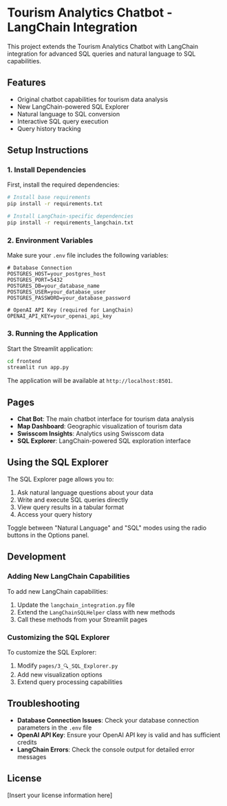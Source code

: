 # Tourism Analytics Chatbot - LangChain Integration

This project extends the Tourism Analytics Chatbot with LangChain integration for advanced SQL queries and natural language to SQL capabilities.

## Features

- Original chatbot capabilities for tourism data analysis
- New LangChain-powered SQL Explorer
- Natural language to SQL conversion
- Interactive SQL query execution
- Query history tracking

## Setup Instructions

### 1. Install Dependencies

First, install the required dependencies:

```bash
# Install base requirements
pip install -r requirements.txt

# Install LangChain-specific dependencies
pip install -r requirements_langchain.txt
```

### 2. Environment Variables

Make sure your `.env` file includes the following variables:

```
# Database Connection
POSTGRES_HOST=your_postgres_host
POSTGRES_PORT=5432
POSTGRES_DB=your_database_name
POSTGRES_USER=your_database_user
POSTGRES_PASSWORD=your_database_password

# OpenAI API Key (required for LangChain)
OPENAI_API_KEY=your_openai_api_key
```

### 3. Running the Application

Start the Streamlit application:

```bash
cd frontend
streamlit run app.py
```

The application will be available at `http://localhost:8501`.

## Pages

- **Chat Bot**: The main chatbot interface for tourism data analysis
- **Map Dashboard**: Geographic visualization of tourism data
- **Swisscom Insights**: Analytics using Swisscom data
- **SQL Explorer**: LangChain-powered SQL exploration interface

## Using the SQL Explorer

The SQL Explorer page allows you to:

1. Ask natural language questions about your data
2. Write and execute SQL queries directly
3. View query results in a tabular format
4. Access your query history

Toggle between "Natural Language" and "SQL" modes using the radio buttons in the Options panel.

## Development

### Adding New LangChain Capabilities

To add new LangChain capabilities:

1. Update the `langchain_integration.py` file
2. Extend the `LangChainSQLHelper` class with new methods
3. Call these methods from your Streamlit pages

### Customizing the SQL Explorer

To customize the SQL Explorer:

1. Modify `pages/3_🔍_SQL_Explorer.py`
2. Add new visualization options
3. Extend query processing capabilities

## Troubleshooting

- **Database Connection Issues**: Check your database connection parameters in the `.env` file
- **OpenAI API Key**: Ensure your OpenAI API key is valid and has sufficient credits
- **LangChain Errors**: Check the console output for detailed error messages

## License

[Insert your license information here] 